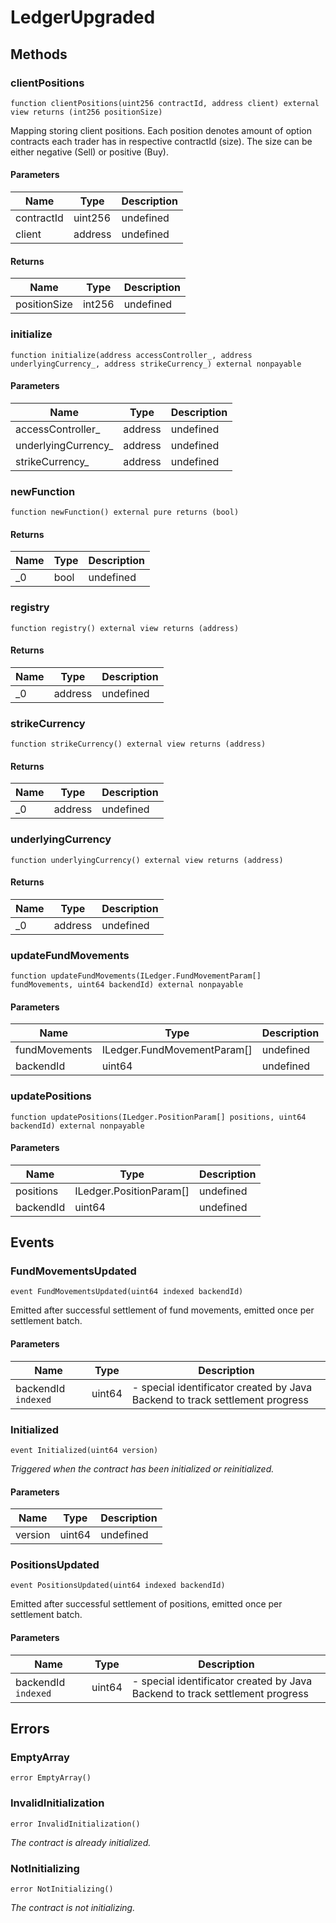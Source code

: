 # LedgerUpgraded









## Methods

### clientPositions

```solidity
function clientPositions(uint256 contractId, address client) external view returns (int256 positionSize)
```

Mapping storing client positions. Each position denotes amount of option contracts each trader has in respective contractId (size). The size can be either negative (Sell) or positive (Buy).



#### Parameters

| Name | Type | Description |
|---|---|---|
| contractId | uint256 | undefined |
| client | address | undefined |

#### Returns

| Name | Type | Description |
|---|---|---|
| positionSize | int256 | undefined |

### initialize

```solidity
function initialize(address accessController_, address underlyingCurrency_, address strikeCurrency_) external nonpayable
```





#### Parameters

| Name | Type | Description |
|---|---|---|
| accessController_ | address | undefined |
| underlyingCurrency_ | address | undefined |
| strikeCurrency_ | address | undefined |

### newFunction

```solidity
function newFunction() external pure returns (bool)
```






#### Returns

| Name | Type | Description |
|---|---|---|
| _0 | bool | undefined |

### registry

```solidity
function registry() external view returns (address)
```






#### Returns

| Name | Type | Description |
|---|---|---|
| _0 | address | undefined |

### strikeCurrency

```solidity
function strikeCurrency() external view returns (address)
```






#### Returns

| Name | Type | Description |
|---|---|---|
| _0 | address | undefined |

### underlyingCurrency

```solidity
function underlyingCurrency() external view returns (address)
```






#### Returns

| Name | Type | Description |
|---|---|---|
| _0 | address | undefined |

### updateFundMovements

```solidity
function updateFundMovements(ILedger.FundMovementParam[] fundMovements, uint64 backendId) external nonpayable
```





#### Parameters

| Name | Type | Description |
|---|---|---|
| fundMovements | ILedger.FundMovementParam[] | undefined |
| backendId | uint64 | undefined |

### updatePositions

```solidity
function updatePositions(ILedger.PositionParam[] positions, uint64 backendId) external nonpayable
```





#### Parameters

| Name | Type | Description |
|---|---|---|
| positions | ILedger.PositionParam[] | undefined |
| backendId | uint64 | undefined |



## Events

### FundMovementsUpdated

```solidity
event FundMovementsUpdated(uint64 indexed backendId)
```

Emitted after successful settlement of fund movements, emitted once per settlement batch.



#### Parameters

| Name | Type | Description |
|---|---|---|
| backendId `indexed` | uint64 | - special identificator created by Java Backend to track settlement progress |

### Initialized

```solidity
event Initialized(uint64 version)
```



*Triggered when the contract has been initialized or reinitialized.*

#### Parameters

| Name | Type | Description |
|---|---|---|
| version  | uint64 | undefined |

### PositionsUpdated

```solidity
event PositionsUpdated(uint64 indexed backendId)
```

Emitted after successful settlement of positions, emitted once per settlement batch.



#### Parameters

| Name | Type | Description |
|---|---|---|
| backendId `indexed` | uint64 | - special identificator created by Java Backend to track settlement progress |



## Errors

### EmptyArray

```solidity
error EmptyArray()
```






### InvalidInitialization

```solidity
error InvalidInitialization()
```



*The contract is already initialized.*


### NotInitializing

```solidity
error NotInitializing()
```



*The contract is not initializing.*



